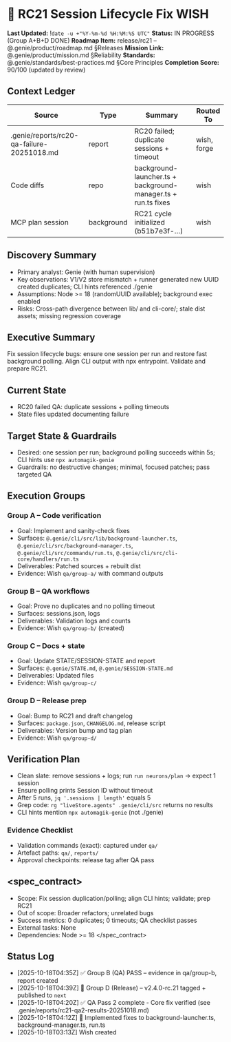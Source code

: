 # 🧞 RC21 Session Lifecycle Fix WISH
**Last Updated:** !`date -u +"%Y-%m-%d %H:%M:%S UTC"`
**Status:** IN PROGRESS (Group A+B+D DONE)
**Roadmap Item:** release/rc21 – @.genie/product/roadmap.md §Releases
**Mission Link:** @.genie/product/mission.md §Reliability
**Standards:** @.genie/standards/best-practices.md §Core Principles
**Completion Score:** 90/100 (updated by review)

## Context Ledger
| Source | Type | Summary | Routed To |
| --- | --- | --- | --- |
| .genie/reports/rc20-qa-failure-20251018.md | report | RC20 failed; duplicate sessions + timeout | wish, forge |
| Code diffs | repo | background-launcher.ts + background-manager.ts + run.ts fixes | wish |
| MCP plan session | background | RC21 cycle initialized (b51b7e3f-…) | wish |

## Discovery Summary
- Primary analyst: Genie (with human supervision)
- Key observations: V1/V2 store mismatch + runner generated new UUID created duplicates; CLI hints referenced ./genie
- Assumptions: Node >= 18 (randomUUID available); background exec enabled
- Risks: Cross-path divergence between lib/ and cli-core/; stale dist assets; missing regression coverage

## Executive Summary
Fix session lifecycle bugs: ensure one session per run and restore fast background polling. Align CLI output with npx entrypoint. Validate and prepare RC21.

## Current State
- RC20 failed QA: duplicate sessions + polling timeouts
- State files updated documenting failure

## Target State & Guardrails
- Desired: one session per run; background polling succeeds within 5s; CLI hints use `npx automagik-genie`
- Guardrails: no destructive changes; minimal, focused patches; pass targeted QA

## Execution Groups
### Group A – Code verification
- Goal: Implement and sanity-check fixes
- Surfaces: `@.genie/cli/src/lib/background-launcher.ts`, `@.genie/cli/src/background-manager.ts`, `@.genie/cli/src/commands/run.ts`, `@.genie/cli/src/cli-core/handlers/run.ts`
- Deliverables: Patched sources + rebuilt dist
- Evidence: Wish `qa/group-a/` with command outputs

### Group B – QA workflows
- Goal: Prove no duplicates and no polling timeout
- Surfaces: sessions.json, logs
- Deliverables: Validation logs and counts
- Evidence: Wish `qa/group-b/` (created)

### Group C – Docs + state
- Goal: Update STATE/SESSION-STATE and report
- Surfaces: `@.genie/STATE.md`, `@.genie/SESSION-STATE.md`
- Deliverables: Updated files
- Evidence: Wish `qa/group-c/`

### Group D – Release prep
- Goal: Bump to RC21 and draft changelog
- Surfaces: `package.json`, `CHANGELOG.md`, release script
- Deliverables: Version bump and tag plan
- Evidence: Wish `qa/group-d/`

## Verification Plan
- Clean slate: remove sessions + logs; run `run neurons/plan` → expect 1 session
- Ensure polling prints Session ID without timeout
- After 5 runs, `jq '.sessions | length'` equals 5
- Grep code: `rg "liveStore.agents" .genie/cli/src` returns no results
- CLI hints mention `npx automagik-genie` (not ./genie)

### Evidence Checklist
- Validation commands (exact): captured under `qa/`
- Artefact paths: `qa/`, `reports/`
- Approval checkpoints: release tag after QA pass

## <spec_contract>
- Scope: Fix session duplication/polling; align CLI hints; validate; prep RC21
- Out of scope: Broader refactors; unrelated bugs
- Success metrics: 0 duplicates; 0 timeouts; QA checklist passes
- External tasks: None
- Dependencies: Node >= 18
</spec_contract>

## Status Log
- [2025-10-18T04:35Z] ✅ Group B (QA) PASS – evidence in qa/group-b, report created
- [2025-10-18T04:39Z] 🚀 Group D (Release) – v2.4.0-rc.21 tagged + published to `next`
- [2025-10-18T04:20Z] ✅ QA Pass 2 complete - Core fix verified (see .genie/reports/rc21-qa2-results-20251018.md)
- [2025-10-18T04:12Z] 🔧 Implemented fixes to background-launcher.ts, background-manager.ts, run.ts
- [2025-10-18T03:13Z] Wish created
